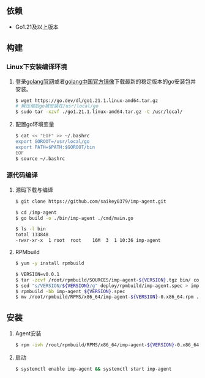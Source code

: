 ## 依赖
- Go1.21及以上版本

## 构建
### Linux下安装编译环境
1. 登录[golang官网](https://golang.org/dl/)或者[golang中国官方镜像](https://golang.google.cn/dl/)下载最新的稳定版本的go安装包并安装。

   ```bash
   $ wget https://go.dev/dl/go1.21.1.linux-amd64.tar.gz
   # 解压缩后go被安装在/usr/local/go
   $ sudo tar -xzvf ./go1.21.1.linux-amd64.tar.gz -C /usr/local/
   ```

2. 配置go环境变量

   ```bash
   $ cat << "EOF" >> ~/.bashrc
   export GOROOT=/usr/local/go
   export PATH=$PATH:$GOROOT/bin
   EOF
   $ source ~/.bashrc
   ```

### 源代码编译
1. 源码下载与编译

   ```bash
   $ git clone https://github.com/saikey0379/imp-agent.git
   
   $ cd /imp-agent
   $ go build -o ./bin/imp-agent ./cmd/main.go
   ```

   ```bash
   $ ls -l bin
   total 133848
   -rwxr-xr-x  1 root  root    16M  3  1 10:36 imp-agent
   ```
2. RPMbuild

   ```bash
   $ yum -y install rpmbuild
   
   $ VERSION=v0.0.1
   $ tar -zcvf /root/rpmbuild/SOURCES/imp-agent-${VERSION}.tgz bin/ conf/ deploy/systemd/
   $ sed "s/VERSION/${VERSION}/g" deploy/rpmbuild/imp-agent.spec > imp-agent_${VERSION}.spec
   $ rpmbuild -bb imp-agent_${VERSION}.spec
   $ mv /root/rpmbuild/RPMS/x86_64/imp-agent-${VERSION}-0.x86_64.rpm .
   ```
## 安装
1. Agent安装
   ```bash
   $ rpm -ivh /root/rpmbuild/RPMS/x86_64/imp-agent-${VERSION}-0.x86_64.rpm
   ```
2. 启动
   ```bash
   $ systemctl enable imp-agent && systemctl start imp-agent
   ```